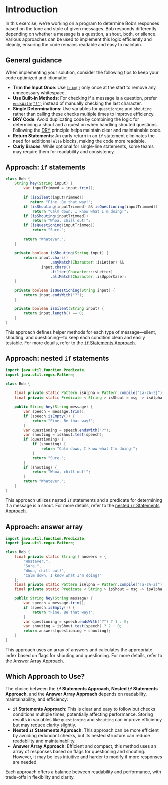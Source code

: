 # Introduction

In this exercise, we’re working on a program to determine Bob’s responses based on the tone and style of given messages. Bob responds differently depending on whether a message is a question, a shout, both, or silence. Various approaches can be used to implement this logic efficiently and cleanly, ensuring the code remains readable and easy to maintain.

## General guidance

When implementing your solution, consider the following tips to keep your code optimized and idiomatic:

- **Trim the Input Once**: Use [`trim()`][trim] only once at the start to remove any unnecessary whitespace.
- **Use Built-in Methods**: For checking if a message is a question, prefer [`endsWith("?")`][endswith] instead of manually checking the last character.
- **Single Determinations**: Use variables for `questioning` and `shouting` rather than calling these checks multiple times to improve efficiency.
- **DRY Code**: Avoid duplicating code by combining the logic for determining a shout and a question when handling shouted questions. Following the [DRY][dry] principle helps maintain clear and maintainable code.
- **Return Statements**: An early return in an `if` statement eliminates the need for additional `else` blocks, making the code more readable.
- **Curly Braces**: While optional for single-line statements, some teams may require them for readability and consistency.

## Approach: `if` statements

```java
class Bob {
    String hey(String input) {
        var inputTrimmed = input.trim();
        
        if (isSilent(inputTrimmed))
           return "Fine. Be that way!";
        if (isShouting(inputTrimmed) && isQuestioning(inputTrimmed))
            return "Calm down, I know what I'm doing!";
        if (isShouting(inputTrimmed))
            return "Whoa, chill out!";
        if (isQuestioning(inputTrimmed))
            return "Sure.";
            
        return "Whatever.";
    }

    private boolean isShouting(String input) {
        return input.chars()
                    .anyMatch(Character::isLetter) &&
                input.chars()
                    .filter(Character::isLetter)
                    .allMatch(Character::isUpperCase);
    }

    private boolean isQuestioning(String input) {
        return input.endsWith("?");
    }

    private boolean isSilent(String input) {
        return input.length() == 0;
    }
}
```

This approach defines helper methods for each type of message—silent, shouting, and questioning—to keep each condition clean and easily testable. For more details, refer to the [`if` Statements Approach][approach-if].

## Approach: nested `if` statements

```java
import java.util.function.Predicate;
import java.util.regex.Pattern;

class Bob {

    final private static Pattern isAlpha = Pattern.compile("[a-zA-Z]");
    final private static Predicate < String > isShout = msg -> isAlpha.matcher(msg).find() && msg == msg.toUpperCase();

    public String hey(String message) {
        var speech = message.trim();
        if (speech.isEmpty()) {
            return "Fine. Be that way!";
        }
        var questioning = speech.endsWith("?");
        var shouting = isShout.test(speech);
        if (questioning) {
            if (shouting) {
                return "Calm down, I know what I'm doing!";
            }
            return "Sure.";
        }
        if (shouting) {
            return "Whoa, chill out!";
        }
        return "Whatever.";
    }
}
```

This approach utilizes nested `if` statements and a predicate for determining if a message is a shout. For more details, refer to the [nested `if` Statements Approach][approach-nested-if].

## Approach: answer array

```java
import java.util.function.Predicate;
import java.util.regex.Pattern;

class Bob {
    final private static String[] answers = {
        "Whatever.",
        "Sure.",
        "Whoa, chill out!",
        "Calm down, I know what I'm doing!"
    };
    final private static Pattern isAlpha = Pattern.compile("[a-zA-Z]");
    final private static Predicate < String > isShout = msg -> isAlpha.matcher(msg).find() && msg == msg.toUpperCase();

    public String hey(String message) {
        var speech = message.trim();
        if (speech.isEmpty()) {
            return "Fine. Be that way!";
        }
        var questioning = speech.endsWith("?") ? 1 : 0;
        var shouting = isShout.test(speech) ? 2 : 0;
        return answers[questioning + shouting];
    }
}
```

This approach uses an array of answers and calculates the appropriate index based on flags for shouting and questioning. For more details, refer to the [Answer Array Approach][approach-answer-array].

## Which Approach to Use?

The choice between the **`if` Statements Approach**, **Nested `if` Statements Approach**, and the **Answer Array Approach** depends on readability, maintainability, and efficiency:

- **`if` Statements Approach**: This is clear and easy to follow but checks conditions multiple times, potentially affecting performance. Storing results in variables like `questioning` and `shouting` can improve efficiency but may reduce clarity slightly.
- **Nested `if` Statements Approach**: This approach can be more efficient by avoiding redundant checks, but its nested structure can reduce readability and maintainability.
- **Answer Array Approach**: Efficient and compact, this method uses an array of responses based on flags for questioning and shouting. However, it may be less intuitive and harder to modify if more responses are needed.

Each approach offers a balance between readability and performance, with trade-offs in flexibility and clarity.

[trim]: https://docs.oracle.com/javase/7/docs/api/java/lang/String.html#trim()
[endswith]: https://docs.oracle.com/javase/7/docs/api/java/lang/String.html#endsWith(java.lang.String)
[dry]: https://en.wikipedia.org/wiki/Don%27t_repeat_yourself
[approach-nested-if]: https://exercism.org/tracks/java/exercises/bob/approaches/nested-if-statements
[approach-if]: https://exercism.org/tracks/java/exercises/bob/approaches/if-statements
[approach-answer-array]: https://exercism.org/tracks/java/exercises/bob/approaches/answer-array
